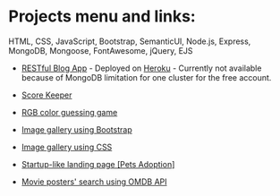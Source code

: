 # Projects menu and links:
HTML, CSS, JavaScript, Bootstrap, SemanticUI, Node.js, Express, MongoDB, Mongoose, FontAwesome, jQuery, EJS


* [RESTful Blog App](https://github.com/UrielYair/web-development-practice/tree/master/RESTful_BlogApp) - Deployed on [Heroku](https://uriel-restful-blogapp.herokuapp.com/) - Currently not available because of MongoDB limitation for one cluster for the free account.

* [Score Keeper](https://github.com/UrielYair/web-development-practice/tree/master/Score%20Keeper%20project)

* [RGB color guessing game](https://github.com/UrielYair/web-development-practice/tree/master/color%20game%20project)

* [Image gallery using Bootstrap](https://github.com/UrielYair/web-development-practice/tree/master/image%20gallery%20bootstrap)

* [Image gallery using CSS](https://github.com/UrielYair/web-development-practice/tree/master/image%20gallery%20ex)

* [Startup-like landing page [Pets Adoption]](https://github.com/UrielYair/web-development-practice/tree/master/landing%20page)

* [Movie posters' search using OMDB API](https://github.com/UrielYair/web-development-practice/tree/master/movie_search_app)

